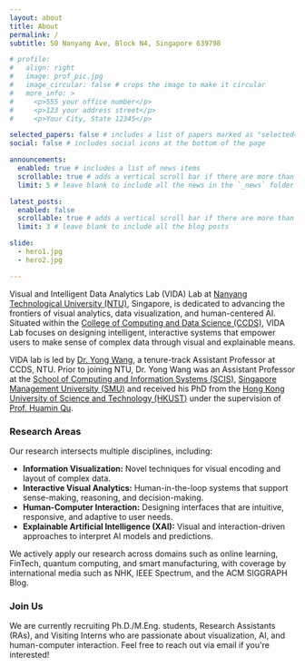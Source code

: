 ```yaml
---
layout: about
title: About
permalink: /
subtitle: 50 Nanyang Ave, Block N4, Singapore 639798

# profile:
#   align: right
#   image: prof_pic.jpg
#   image_circular: false # crops the image to make it circular
#   more_info: >
#     <p>555 your office number</p>
#     <p>123 your address street</p>
#     <p>Your City, State 12345</p>

selected_papers: false # includes a list of papers marked as "selected={true}"
social: false # includes social icons at the bottom of the page

announcements:
  enabled: true # includes a list of news items
  scrollable: true # adds a vertical scroll bar if there are more than 3 news items
  limit: 5 # leave blank to include all the news in the `_news` folder

latest_posts:
  enabled: false
  scrollable: true # adds a vertical scroll bar if there are more than 3 new posts items
  limit: 3 # leave blank to include all the blog posts

slide:
  - hero1.jpg
  - hero2.jpg

---
```


<!-- 在 index.md 或其他页面插入以下代码 -->
<!-- <div style="text-align: center;">
  <img src="{{ '/assets/img/custom/banner.jpg' | relative_url }}" alt="Banner Image" style="width: 100%; max-width: 1200px; height: auto; border-radius: 10px; box-shadow: 0 4px 8px rgba(0,0,0,0.2); margin-bottom: 2rem;" />
</div> -->


Visual and Intelligent Data Analytics Lab (VIDA) Lab at [Nanyang Technological University (NTU)](https://www.ntu.edu.sg/), Singapore, is dedicated to advancing the frontiers of visual analytics, data visualization, and human-centered AI.
Situated within the [College of Computing and Data Science (CCDS)](https://www.ntu.edu.sg/computing), VIDA Lab focuses on designing intelligent, interactive systems that empower users to make sense of complex data through visual and explainable means.

VIDA lab is led by [Dr. Yong Wang](https://yong-wang.org/), a tenure-track Assistant Professor at CCDS, NTU. Prior to joining NTU, Dr. Yong Wang was an Assistant Professor at the [School of Computing and Information Systems (SCIS)](https://computing.smu.edu.sg/), [Singapore Management University (SMU)](https://smu.edu.sg) and received his PhD from the [Hong Kong University of Science and Technology (HKUST)](http://www.ust.hk/) under the supervision of [Prof. Huamin Qu](http://huamin.org/).

### Research Areas
Our research intersects multiple disciplines, including:

- **Information Visualization:** Novel techniques for visual encoding and layout of complex data.
- **Interactive Visual Analytics:** Human-in-the-loop systems that support sense-making, reasoning, and decision-making.
- **Human-Computer Interaction:** Designing interfaces that are intuitive, responsive, and adaptive to user needs.
- **Explainable Artificial Intelligence (XAI):** Visual and interaction-driven approaches to interpret AI models and predictions.

We actively apply our research across domains such as online learning, FinTech, quantum computing, and smart manufacturing, with coverage by international media such as NHK, IEEE Spectrum, and the ACM SIGGRAPH Blog.

### Join Us
We are currently recruiting Ph.D./M.Eng. students, Research Assistants (RAs), and Visiting Interns who are passionate about visualization, AI, and human-computer interaction.
Feel free to reach out via email if you're interested!
